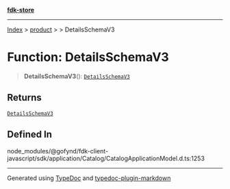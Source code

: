 [**fdk-store**](../../../README.md)
***

[Index](../../../API.md) > [product](../../README.md) > [<internal>](../README.md) > DetailsSchemaV3

# Function: DetailsSchemaV3

> **DetailsSchemaV3**(): [`DetailsSchemaV3`](../type-aliases/type-alias.DetailsSchemaV3.md)

## Returns

[`DetailsSchemaV3`](../type-aliases/type-alias.DetailsSchemaV3.md)

## Defined In

node\_modules/@gofynd/fdk-client-javascript/sdk/application/Catalog/CatalogApplicationModel.d.ts:1253

***
Generated using [TypeDoc](https://typedoc.org/) and [typedoc-plugin-markdown](https://www.npmjs.com/package/typedoc-plugin-markdown)
